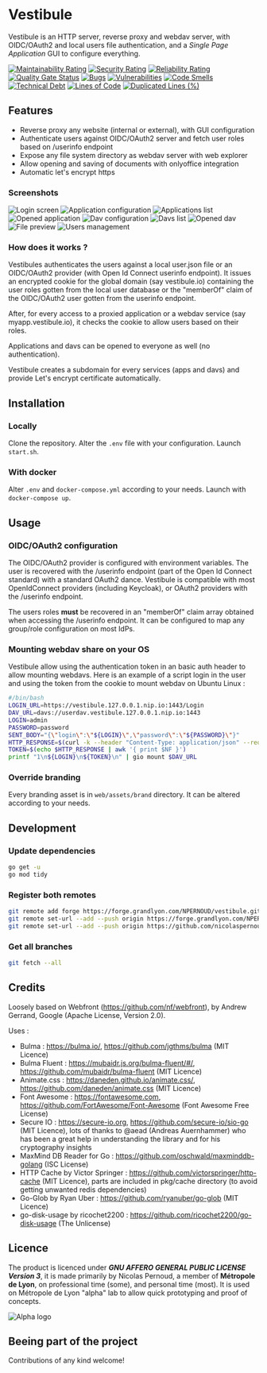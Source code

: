 # Vestibule

Vestibule is an HTTP server, reverse proxy and webdav server, with OIDC/OAuth2 and local users file authentication, and a _Single Page Application_ GUI to configure everything.

[![Maintainability Rating](https://sonarqube.forge.grandlyon.com/api/project_badges/measure?project=vestibule&metric=sqale_rating)](https://sonarqube.forge.grandlyon.com/dashboard?id=vestibule)
[![Security Rating](https://sonarqube.forge.grandlyon.com/api/project_badges/measure?project=vestibule&metric=security_rating)](https://sonarqube.forge.grandlyon.com/dashboard?id=vestibule)
[![Reliability Rating](https://sonarqube.forge.grandlyon.com/api/project_badges/measure?project=vestibule&metric=reliability_rating)](https://sonarqube.forge.grandlyon.com/dashboard?id=vestibule)
[![Quality Gate Status](https://sonarqube.forge.grandlyon.com/api/project_badges/measure?project=vestibule&metric=alert_status)](https://sonarqube.forge.grandlyon.com/dashboard?id=vestibule)
[![Bugs](https://sonarqube.forge.grandlyon.com/api/project_badges/measure?project=vestibule&metric=bugs)](https://sonarqube.forge.grandlyon.com/dashboard?id=vestibule)
[![Vulnerabilities](https://sonarqube.forge.grandlyon.com/api/project_badges/measure?project=vestibule&metric=vulnerabilities)](https://sonarqube.forge.grandlyon.com/dashboard?id=vestibule)
[![Code Smells](https://sonarqube.forge.grandlyon.com/api/project_badges/measure?project=vestibule&metric=code_smells)](https://sonarqube.forge.grandlyon.com/dashboard?id=vestibule)
[![Technical Debt](https://sonarqube.forge.grandlyon.com/api/project_badges/measure?project=vestibule&metric=sqale_index)](https://sonarqube.forge.grandlyon.com/dashboard?id=vestibule)
[![Lines of Code](https://sonarqube.forge.grandlyon.com/api/project_badges/measure?project=vestibule&metric=ncloc)](https://sonarqube.forge.grandlyon.com/dashboard?id=vestibule)
[![Duplicated Lines (%)](https://sonarqube.forge.grandlyon.com/api/project_badges/measure?project=vestibule&metric=duplicated_lines_density)](https://sonarqube.forge.grandlyon.com/dashboard?id=vestibule)

## Features

- Reverse proxy any website (internal or external), with GUI configuration
- Authenticate users against OIDC/OAuth2 server and fetch user roles based on /userinfo endpoint
- Expose any file system directory as webdav server with web explorer
- Allow opening and saving of documents with onlyoffice integration
- Automatic let's encrypt https

### Screenshots

![Login screen](miscellaneous/images/login.png "Login screen")
![Application configuration](miscellaneous/images/app_config.png "Application configuration")
![Applications list](miscellaneous/images/apps_list.png "Applications lists")
![Opened application](miscellaneous/images/opened_app.png "Opened application")
![Dav configuration](miscellaneous/images/dav_config.png "Dav configuration")
![Davs list](miscellaneous/images/davs_list.png "Davs list")
![Opened dav](miscellaneous/images/opened_dav.png "Opened dav")
![File preview](miscellaneous/images/file_preview.png "File preview")
![Users management](miscellaneous/images/users_management.png "Users management")

### How does it works ?

Vestibules authenticates the users against a local user.json file or an OIDC/OAuth2 provider (with Open Id Connect userinfo endpoint). It issues an encrypted cookie for the global domain (say vestibule.io) containing the user roles gotten from the local user database or the "memberOf" claim of the OIDC/OAuth2 user gotten from the userinfo endpoint.

After, for every access to a proxied application or a webdav service (say myapp.vestibule.io), it checks the cookie to allow users based on their roles.

Applications and davs can be opened to everyone as well (no authentication).

Vestibule creates a subdomain for every services (apps and davs) and provide Let's encrypt certificate automatically.

## Installation

### Locally

Clone the repository.
Alter the `.env` file with your configuration.
Launch `start.sh`.

### With docker

Alter `.env` and `docker-compose.yml` according to your needs.
Launch with `docker-compose up`.

## Usage

### OIDC/OAuth2 configuration

The OIDC/OAuth2 provider is configured with environment variables. The user is recovered with the /userinfo endpoint (part of the Open Id Connect standard) with a standard OAuth2 dance.
Vestibule is compatible with most OpenIdConnect providers (including Keycloak), or OAuth2 providers with the /userinfo endpoint.

The users roles **must** be recovered in an "memberOf" claim array obtained when accessing the /userinfo endpoint. It can be configured to map any group/role configuration on most IdPs.

### Mounting webdav share on your OS

Vestibule allow using the authentication token in an basic auth header to allow mounting webdavs.
Here is an example of a script login in the user and using the token from the cookie to mount webdav on Ubuntu Linux :

```bash
#/bin/bash
LOGIN_URL=https://vestibule.127.0.0.1.nip.io:1443/Login
DAV_URL=davs://userdav.vestibule.127.0.0.1.nip.io:1443
LOGIN=admin
PASSWORD=password
SENT_BODY="{\"login\":\"${LOGIN}\",\"password\":\"${PASSWORD}\"}"
HTTP_RESPONSE=$(curl -k --header "Content-Type: application/json" --request POST --data ${SENT_BODY} --silent --output /dev/null --cookie-jar - $LOGIN_URL)
TOKEN=$(echo $HTTP_RESPONSE | awk '{ print $NF }')
printf "1\n${LOGIN}\n${TOKEN}\n" | gio mount $DAV_URL
```

### Override branding

Every branding asset is in `web/assets/brand` directory. It can be altered according to your needs.

## Development

### Update dependencies

```bash
go get -u
go mod tidy
```

### Register both remotes

```bash
git remote add forge https://forge.grandlyon.com/NPERNOUD/vestibule.git
git remote set-url --add --push origin https://forge.grandlyon.com/NPERNOUD/vestibule.git
git remote set-url --add --push origin https://github.com/nicolaspernoud/Vestibule.git
```

### Get all branches

```bash
git fetch --all
```

## Credits

Loosely based on Webfront (https://github.com/nf/webfront), by Andrew Gerrand, Google (Apache License, Version 2.0).

Uses :

- Bulma : https://bulma.io/, https://github.com/jgthms/bulma (MIT Licence)
- Bulma Fluent : https://mubaidr.js.org/bulma-fluent/#/, https://github.com/mubaidr/bulma-fluent (MIT Licence)
- Animate.css : https://daneden.github.io/animate.css/, https://github.com/daneden/animate.css (MIT Licence)
- Font Awesome : https://fontawesome.com, https://github.com/FortAwesome/Font-Awesome (Font Awesome Free License)
- Secure IO : https://secure-io.org, https://github.com/secure-io/sio-go (MIT Licence), lots of thanks to @aead (Andreas Auernhammer) who has been a great help in understanding the library and for his cryptography insights
- MaxMind DB Reader for Go : https://github.com/oschwald/maxminddb-golang (ISC License)
- HTTP Cache by Victor Springer : https://github.com/victorspringer/http-cache (MIT Licence), parts are included in pkg/cache directory (to avoid getting unwanted redis dependencies)
- Go-Glob by Ryan Uber : https://github.com/ryanuber/go-glob (MIT Licence)
- go-disk-usage by ricochet2200 : https://github.com/ricochet2200/go-disk-usage (The Unlicense)

## Licence

The product is licenced under **_GNU AFFERO GENERAL PUBLIC LICENSE Version 3_**, it is made primarily by Nicolas Pernoud, a member of **Métropole de Lyon**, on professional time (some), and personal time (most). It is used on Métropole de Lyon "alpha" lab to allow quick prototyping and proof of concepts.

![Alpha logo](miscellaneous/images/logo_alpha_couleurs_RVB.png "Alpha logo")

## Beeing part of the project

Contributions of any kind welcome!
